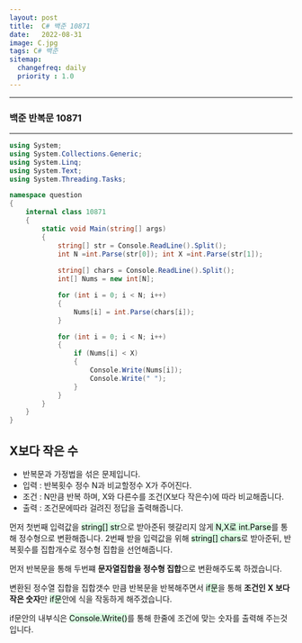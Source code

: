 ```yaml
---
layout: post
title:  C# 백준 10871
date:   2022-08-31
image: C.jpg
tags: C# 백준
sitemap:
  changefreq: daily
  priority : 1.0
---
```


---
### 백준 반복문 10871
---

```c#
using System;
using System.Collections.Generic;
using System.Linq;
using System.Text;
using System.Threading.Tasks;

namespace question
{
    internal class 10871
    {
        static void Main(string[] args)
        {
            string[] str = Console.ReadLine().Split();
            int N =int.Parse(str[0]); int X =int.Parse(str[1]);
            
            string[] chars = Console.ReadLine().Split();
            int[] Nums = new int[N];

            for (int i = 0; i < N; i++)
            {
                Nums[i] = int.Parse(chars[i]);
            }

            for (int i = 0; i < N; i++)
            {
                if (Nums[i] < X)
                {
                    Console.Write(Nums[i]);
                    Console.Write(" ");
                }
            }
        }
    }
}
```

## X보다 작은 수 
  - 반복문과 가정법을 섞은 문제입니다.
  - 입력 : 반복횟수 정수 N과 비교할정수 X가 주어진다. 
  - 조건 : N만큼 반복 하며, X와 다른수를 조건(X보다 작은수)에 따라 비교해줍니다.
  - 출력 : 조건문에따라 걸려진 정답을 출력해줍니다.

먼저 첫번째 입력값을 <mark style='background-color: #dcffe4'> string[] str</mark>으로 받아준뒤 헷갈리지 않게<mark style='background-color: #dcffe4'> N,X로 int.Parse</mark>를 통해 정수형으로 변환해줍니다.
2번째 받을 입력값을 위해  <mark style='background-color: #dcffe4'>string[] chars</mark>로 받아준뒤, 반복횟수를 집합개수로 정수형 집합을 선언해줍니다.

먼저 반복문을 통해 두번쨰 **문자열집합을 정수형 집합**으로 변환해주도록 하겠습니다.

변환된 정수열 집합을 집합갯수 만큼 반복문을 반복해주면서 
<mark style='background-color: #dcffe4'>if문</mark>을 통해 **조건인 X 보다 작은 숫자**만 <mark style='background-color: #dcffe4'>if문</mark>안에 식을 작동하게 해주겠습니다.

if문안의 내부식은 <mark style='background-color: #dcffe4'>Console.Write()</mark>를 통해 한줄에 조건에 맞는 숫자를 출력해 주는것입니다.
